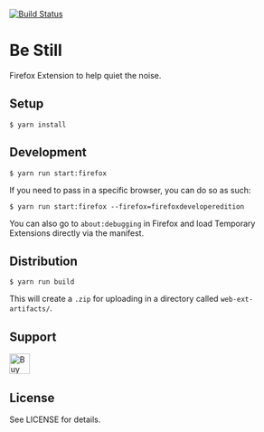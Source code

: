 [![Build Status](https://travis-ci.com/bergren2/be-still.svg?branch=master)](https://travis-ci.com/bergren2/be-still)

# Be Still

Firefox Extension to help quiet the noise.

## Setup

    $ yarn install

## Development

    $ yarn run start:firefox

If you need to pass in a specific browser, you can do so as such:

    $ yarn run start:firefox --firefox=firefoxdeveloperedition

You can also go to `about:debugging` in Firefox and load Temporary Extensions
directly via the manifest.

## Distribution

    $ yarn run build

This will create a `.zip` for uploading in a directory called
`web-ext-artifacts/`.

## Support

<a href='https://ko-fi.com/E1E275PX' target='_blank'><img height='36' style='border:0px;height:36px;' src='https://az743702.vo.msecnd.net/cdn/kofi5.png?v=0' border='0' alt='Buy Me a Coffee at ko-fi.com' /></a>

## License

See LICENSE for details.
